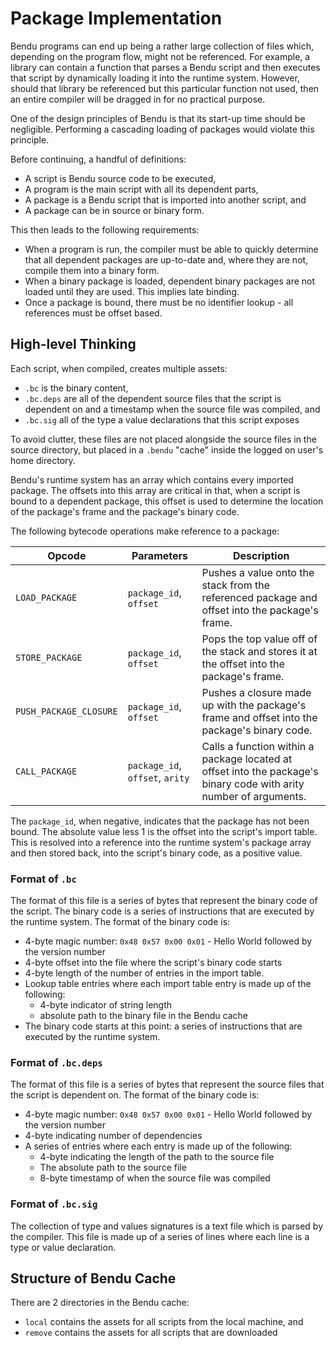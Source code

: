 # Package Implementation

Bendu programs can end up being a rather large collection of files which, depending on the program flow, might not be referenced.  For example, a library can contain a function that parses a Bendu script and then executes that script by dynamically loading it into the runtime system.  However, should that library be referenced but this particular function not used, then an entire compiler will be dragged in for no practical purpose.

One of the design principles of Bendu is that its start-up time should be negligible.  Performing a cascading loading of packages would violate this principle.

Before continuing, a handful of definitions:

- A script is Bendu source code to be executed,
- A program is the main script with all its dependent parts,
- A package is a Bendu script that is imported into another script, and
- A package can be in source or binary form.

This then leads to the following requirements:

- When a program is run, the compiler must be able to quickly determine that all dependent packages are up-to-date and, where they are not, compile them into a binary form.
- When a binary package is loaded, dependent binary packages are not loaded until they are used.  This implies late binding.
- Once a package is bound, there must be no identifier lookup - all references must be offset based.

## High-level Thinking

Each script, when compiled, creates multiple assets:

- `.bc` is the binary content,
- `.bc.deps` are all of the dependent source files that the script is dependent on and a timestamp when the source file was compiled, and
- `.bc.sig` all of the type a value declarations that this script exposes

To avoid clutter, these files are not placed alongside the source files in the source directory, but placed in a `.bendu` "cache" inside the logged on user's home directory.

Bendu's runtime system has an array which contains every imported package.  The offsets into this array are critical in that, when a script is bound to a dependent package, this offset is used to determine the location of the package's frame and the package's binary code.

The following bytecode operations make reference to a package:

| Opcode | Parameters | Description |
|--------|------------|-------------|
| `LOAD_PACKAGE` | `package_id`, `offset` | Pushes a value onto the stack from the referenced package and offset into the package's frame. |
| `STORE_PACKAGE` | `package_id`, `offset` | Pops the top value off of the stack and stores it at the offset into the package's frame. |
| `PUSH_PACKAGE_CLOSURE` | `package_id`, `offset` | Pushes a closure made up with the package's frame and offset into the package's binary code. |
| `CALL_PACKAGE` | `package_id`, `offset`, `arity` | Calls a function within a package located at offset into the package's binary code with arity number of arguments.  |

The `package_id`, when negative, indicates that the package has not been bound.  The absolute value less 1 is the offset into the script's import table.  This is resolved into a reference into the runtime system's package array and then stored back, into the script's binary code, as a positive value.

### Format of `.bc`

The format of this file is a series of bytes that represent the binary code of the script.  The binary code is a series of instructions that are executed by the runtime system.  The format of the binary code is:

- 4-byte magic number: `0x48 0x57 0x00 0x01` - Hello World followed by the version number
- 4-byte offset into the file where the script's binary code starts
- 4-byte length of the number of entries in the import table.
- Lookup table entries where each import table entry is made up of the following:
  - 4-byte indicator of string length
  - absolute path to the binary file in the Bendu cache
- The binary code starts at this point: a series of instructions that are executed by the runtime system.

### Format of `.bc.deps`

The format of this file is a series of bytes that represent the source files that the script is dependent on.  The format of the binary code is:

- 4-byte magic number: `0x48 0x57 0x00 0x01` - Hello World followed by the version number
- 4-byte indicating number of dependencies
- A series of entries where each entry is made up of the following:
  - 4-byte indicating the length of the path to the source file
  - The absolute path to the source file
  - 8-byte timestamp of when the source file was compiled

### Format of `.bc.sig`

The collection of type and values signatures is a text file which is parsed by the compiler.  This file is made up of a series of lines where each line is a type or value declaration.

## Structure of Bendu Cache

There are 2 directories in the Bendu cache:

- `local` contains the assets for all scripts from the local machine, and
- `remove` contains the assets for all scripts that are downloaded
